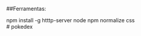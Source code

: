##Ferramentas:
<div>
<a>npm install -g htttp-server</a>
<a>node</a>
<a>npm</a>
<a>normalize css</a>
<div># pokedex
